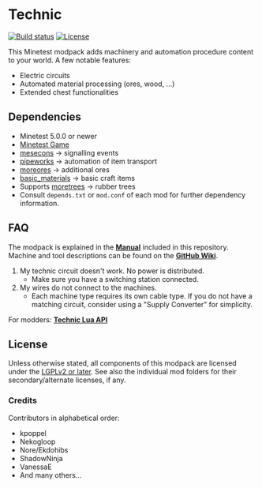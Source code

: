 # Technic

[![Build status](https://github.com/minetest-mods/technic/workflows/Check%20&%20Release/badge.svg)](https://github.com/minetest-mods/technic/actions)
[![License](https://img.shields.io/badge/license-LGPLv2.0%2B-purple.svg)](https://www.gnu.org/licenses/old-licenses/lgpl-2.0.en.html)

This Minetest modpack adds machinery and automation procedure content to your
world. A few notable features:

  * Electric circuits
  * Automated material processing (ores, wood, ...)
  * Extended chest functionalities

## Dependencies

  * Minetest 5.0.0 or newer
  * [Minetest Game](https://github.com/minetest/minetest_game/)
  * [mesecons](https://github.com/minetest-mods/mesecons) -> signalling events
  * [pipeworks](https://github.com/mt-mods/pipeworks) -> automation of item transport
  * [moreores](https://github.com/minetest-mods/moreores/) -> additional ores
  * [basic_materials](https://github.com/mt-mods/basic_materials) -> basic craft items
  * Supports [moretrees](https://github.com/mt-mods/moretrees) -> rubber trees
  * Consult `depends.txt` or `mod.conf` of each mod for further dependency information.


## FAQ

The modpack is explained in the **[Manual](manual.md)** included in this repository.
Machine and tool descriptions can be found on the **[GitHub Wiki](https://github.com/minetest-mods/technic/wiki)**.

1. My technic circuit doesn't work. No power is distributed.
    * Make sure you have a switching station connected.
2. My wires do not connect to the machines.
    * Each machine type requires its own cable type. If you do not have a
      matching circuit, consider using a "Supply Converter" for simplicity.

For modders: **[Technic Lua API](technic/doc/api.md)**


## License

Unless otherwise stated, all components of this modpack are licensed under the
[LGPLv2 or later](LICENSE.txt). See also the individual mod folders for their
secondary/alternate licenses, if any.


### Credits

Contributors in alphabetical order:

  * kpoppel
  * Nekogloop
  * Nore/Ekdohibs
  * ShadowNinja
  * VanessaE
  * And many others...
